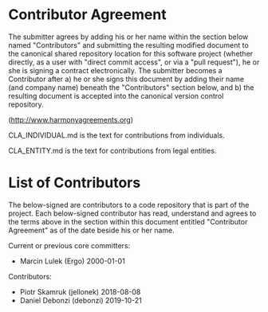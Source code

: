 Contributor Agreement
=====================

The submitter agrees by adding his or her name within the section below named
"Contributors" and submitting the resulting modified document to the
canonical shared repository location for this software project (whether
directly, as a user with "direct commit access", or via a "pull request"), he
or she is signing a contract electronically.  The submitter becomes a
Contributor after a) he or she signs this document by adding their name (and company name)
beneath the "Contributors" section below, and b) the resulting document is
accepted into the canonical version control repository.

(http://www.harmonyagreements.org)

CLA_INDIVIDUAL.md is the text for contributions from individuals.

CLA_ENTITY.md is the text for contributions from legal entities.



List of Contributors
====================

The below-signed are contributors to a code repository that is part of the
project.  Each below-signed contributor has read,
understand and agrees to the terms above in the section within this document
entitled "Contributor Agreement" as of the date beside his or her name.

Current or previous core committers:

* Marcin Lulek (Ergo) 2000-01-01

Contributors:

* Piotr Skamruk (jellonek) 2018-08-08
* Daniel Debonzi (debonzi) 2019-10-21
